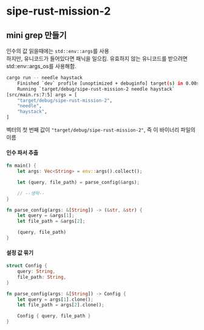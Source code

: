 # sipe-rust-mission-2
## mini grep 만들기

인수의 값 읽을때에는 `std::env::args`를 사용   
하지만, 유니코드가 들어있다면 패닉을 일으킴. 유효하지 않는 유니코드를 받으려면 std::env::args_os를 사용해함.   

```bash
cargo run -- needle haystack
    Finished `dev` profile [unoptimized + debuginfo] target(s) in 0.00s
    Running `target/debug/sipe-rust-mission-2 needle haystack`
[src/main.rs:7:5] args = [
    "target/debug/sipe-rust-mission-2",
    "needle",
    "haystack",
]
```

벡터의 첫 번째 값이 `"target/debug/sipe-rust-mission-2"`, 즉 이 바이너리 파일의 이름   

#### 인수 파서 추출

```rust
fn main() {
    let args: Vec<String> = env::args().collect();

    let (query, file_path) = parse_config(&args);

    // --생략--
}

fn parse_config(args: &[String]) -> (&str, &str) {
    let query = &args[1];
    let file_path = &args[2];

    (query, file_path)
}
```

#### 설정 값 묶기

```rust
struct Config {
    query: String,
    file_path: String,
}

fn parse_config(args: &[String]) -> Config {
    let query = args[1].clone();
    let file_path = args[2].clone();

    Config { query, file_path }
}
```
